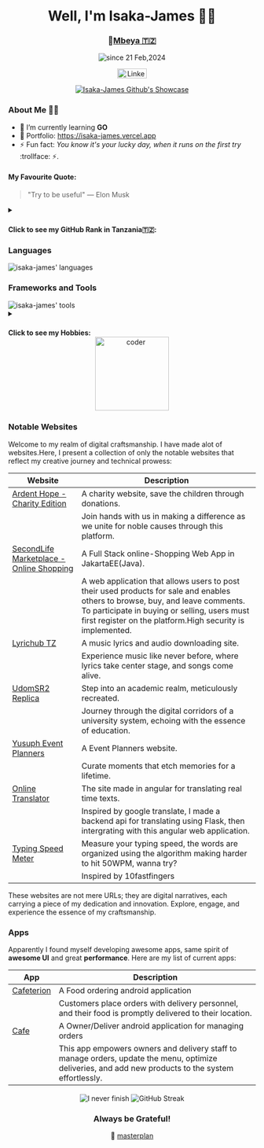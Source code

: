 <div align="center">
  <h1>Well, I'm Isaka-James 🤵‍♂️</h1>
  <h3>📍<a href='https://www.mbeya.go.tz/'>Mbeya 🇹🇿</a></h3>
  
  <p>
    <img src="https://komarev.com/ghpvc/?username=isaka-james&label=Profile%20views&color=0e75b6&style=flat" alt="since 21 Feb,2024" />
  </p>

  <p>
    <a href="https://www.linkedin.com/in/isaac-james-0297a8247" target="_blank">
      <img src="https://www.edigitalagency.com.au/wp-content/uploads/Linkedin-logo-png.png" alt="Linkenin" width="60" height="20" />
    </a>
  </p>
  
  <p>
    <a href="https://github.com/ryo-ma/github-profile-trophy">
      <img src="https://github-profile-trophy.vercel.app/?username=isaka-james&title=Commits,Followers,Stars,Repositories,MultiLanguage,Experience&column=3&margin-w=15&margin-h=15&no-bg=true" alt="Isaka-James Github's Showcase" />
    </a>
  </p>
  
</div>

### About Me 🤵‍♂️

- 🌱 I’m currently learning **GO**
- 💬 Portfolio: https://isaka-james.vercel.app
- ⚡ Fun fact: *You know it's your lucky day, when it runs on the first try* :trollface: ⚡.

#### My Favourite Quote:
> "Try to be useful"
— Elon Musk


<details>
<summary><h3></h3><b>Click to see my GitHub Rank in Tanzania🇹🇿:</b></h3></summary>
  <p>
    <a href="https://github.com/isaka-james/top">
      <img src="https://toppers-nation.vercel.app/?name=isaka-james&country=tanzania" />
    </a>
  </p>
</details>


  
### Languages
<img src="https://svg-go-production.up.railway.app/api/svg?name1=isack-james's+Collection&name2=Java=87,JavaScript=94,C=75,C%2B%2B=90,PHP=99,Python=88,Rust=67,Kotlin=84,GO=70,SVG=97,Dart=79,TypeScript=85,Bash=99" alt="isaka-james' languages"/>

### Frameworks and Tools
<img src="https://svg-go-production.up.railway.app/api/svg?name1=isack-james's+Frameworks+and+Tools&name2=laravel=89,Angular=86,Flutter=80,WordPress=94,Actix=61,Gin=65,Jakarta-EE=90,Open-CV=82,Flask=92,picoCTF=85,Git=79,Linux-Enviroment=94,ReactJS=50" alt="isaka-james' tools"/>

<details>
<summary><h3></h3><b>Click to see my Hobbies:</b></h3></summary>
<img src="https://svg-go-production.up.railway.app/api/svg?name1=isack-james's+Hobbies&name2=Coding=96,Travelling=85,Vintage+Classics=92,Philosophy=75,Research=76,Project+Management=82,Philanthropist=90,BasketBall=65,Painting=80,Learning+new+Stuffs=89" alt="hobbies">
</details>


<div align="center">
  <img src="https://cdn.dribbble.com/users/1187836/screenshots/6539429/programer.gif" height="150" alt="coder"/>
</div>

### Notable Websites

Welcome to my realm of digital craftsmanship. I have made alot of websites.Here, I present a collection of only the notable websites that reflect my creative journey and technical prowess:

| Website                         | Description                                                                                   |
|---------------------------------|-----------------------------------------------------------------------------------------------|
| [Ardent Hope - Charity Edition](https://ardenthope.vercel.app)   | A charity website, save the children through donations.                                                  |
|                                 | Join hands with us in making a difference as we unite for noble causes through this platform. |
| [SecondLife Marketplace - Online Shopping](https://github.com/isaka-james/secondlifemarketplace)   | A Full Stack online-Shopping Web App in JakartaEE(Java).|
|                                 | A web application that allows users to post their used products for sale and enables others to browse, buy, and leave comments. To participate in buying or selling, users must first register on the platform.High security is implemented. |
| [Lyrichub TZ](https://lyrichubtz.000webhostapp.com)               | A music lyrics and audio downloading site.                                       |
|                                 | Experience music like never before, where lyrics take center stage, and songs come alive.     |
| [UdomSR2 Replica](https://udomsr2.000webhostapp.com)              | Step into an academic realm, meticulously recreated.                                         |
|                                 | Journey through the digital corridors of a university system, echoing with the essence of education. |
| [Yusuph Event Planners](https://yusuph-event-planners.vercel.app)| A Event Planners website. |
|                                 | Curate moments that etch memories for a lifetime.                                           |
| [Online Translator](https://translator-angular.vercel.app/)                     | The site made in angular for translating real time texts.                  |
|                                 | Inspired by google translate, I made a backend api for translating using Flask, then intergrating with this angular web application.                           |
| [Typing Speed Meter](https://isaka-james.github.io/test-your-typing-speed/)                     | Measure your typing speed, the words are organized using the algorithm making harder to hit 50WPM, wanna try?         |
|                                 | Inspired by 10fastfingers                          |

These websites are not mere URLs; they are digital narratives, each carrying a piece of my dedication and innovation. Explore, engage, and experience the essence of my craftsmanship.


### Apps

Apparently I found myself developing awesome apps, same spirit of **awesome UI** and great **performance**. Here are my list of current apps:

| App                         | Description                                                                                   |
|---------------------------------|-----------------------------------------------------------------------------------------------|
| [Cafeterion](https://github.com/isaka-james/cafeterion-customers-app)   | A Food ordering android application                                    |
|                                 | Customers place orders with delivery personnel, and their food is promptly delivered to their location.  |
| [Cafe](https://github.com/isaka-james/cafe-owner-android-application)   | A Owner/Deliver android application for managing orders                |
|                                  | This app empowers owners and delivery staff to manage orders, update the menu, optimize deliveries, and add new products to the system effortlessly.                |



<div align="center" style="margin-top=20px">
    <img align="center" src="https://i.pinimg.com/originals/ef/03/f8/ef03f898ffa6f5eac9a37622cd73cd4b.gif"   alt="I never finish" />
  

  <img align="center" src="https://github-readme-streak-stats.herokuapp.com/?user=isaka-james" alt="GitHub Streak"  />
  <h3> Always be Grateful! </h3>
<p>
        🚀 <a href="https://github.com/isaka-james">masterplan</a>
</p>

  
</div>

